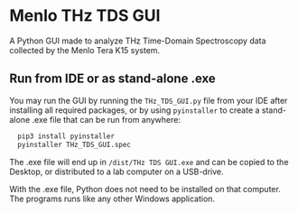 # Menlo THz TDS GUI
A Python GUI made to analyze THz Time-Domain Spectroscopy data collected by the Menlo Tera K15 system.

## Run from IDE or as stand-alone .exe
You may run the GUI by running the `THz_TDS_GUI.py` file from your IDE after installing all required packages, or by using `pyinstaller` to create a stand-alone .exe file that can be run from anywhere: 
```bash
  pip3 install pyinstaller
  pyinstaller THz_TDS_GUI.spec  
```
The .exe file will end up in `/dist/THz TDS GUI.exe` and can be copied to the Desktop, or distributed to a lab computer on a USB-drive.

With the .exe file, Python does not need to be installed on that computer. The programs runs like any other Windows application.
